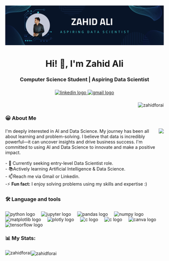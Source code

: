 ![Banner](https://github.com/ZahidforAI/ZahidforAI/blob/main/Github%20Banner.png)

###

<h1 align="center">Hi! 👋, I'm Zahid Ali</h1>

###

<h3 align="center">Computer Science Student | Aspiring Data Scientist </h3>

###

<div align="center">
  <a href="https://www.linkedin.com/in/zahidaliai/" target="_blank">
    <img src="https://img.shields.io/static/v1?message=LinkedIn&logo=linkedin&label=&color=0077B5&logoColor=white&labelColor=&style=for-the-badge" height="25" alt="linkedin logo"  />
  </a>
  
  <a href="https://mail.google.com/mail/?view=cm&source=mailto&to=zahidali852004@gmail.com" target="_blank">
    <img src="https://img.shields.io/static/v1?message=Gmail&logo=gmail&label=&color=D14836&logoColor=white&labelColor=&style=for-the-badge" height="25" alt="gmail logo"  />
  </a>
</div>

###
<p align="right"> <img src="https://komarev.com/ghpvc/?username=zahidforai&label=Profile%20views&color=0e75b6&style=flat" alt="zahidforai" /> </p>



###

<h3 align="left">😀  About Me</h3>

###

<img align="right" height="200" src="https://images.squarespace-cdn.com/content/v1/5769fc401b631bab1addb2ab/1541580611624-TE64QGKRJG8SWAIUS7NS/ke17ZwdGBToddI8pDm48kPoswlzjSVMM-SxOp7CV59BZw-zPPgdn4jUwVcJE1ZvWQUxwkmyExglNqGp0IvTJZamWLI2zvYWH8K3-s_4yszcp2ryTI0HqTOaaUohrI8PI6FXy8c9PWtBlqAVlUS5izpdcIXDZqDYvprRqZ29Pw0o/coding-freak.gif"  />

###

<p align="left">I'm deeply interested in AI and Data Science. My journey has been all about learning and problem-solving. I believe that data is incredibly powerful—it can uncover insights and drive business success. I'm committed to using AI and Data Science to innovate and make a positive impact.<br><br>- 🔭 Currently seeking entry-level Data Scientist role.<br>- 📚Actively learning Artificial Intelligence & Data Science.<br>- 📫Reach me via Gmail or Linkedin.<br>-⚡ <b>Fun fact:</b> I enjoy solving problems using my skills and expertise :) </p>

###

<h3 align="left">🛠 Language and tools</h3>

###

<div align="left">
  <img src="https://cdn.jsdelivr.net/gh/devicons/devicon/icons/python/python-original.svg" height="40" alt="python logo"  />
  <img width="12" />
  <img src="https://cdn.jsdelivr.net/gh/devicons/devicon/icons/jupyter/jupyter-original.svg" height="40" alt="jupyter logo"  />
  <img width="12" />
  <img src="https://cdn.jsdelivr.net/gh/devicons/devicon/icons/pandas/pandas-original.svg" height="40" alt="pandas logo"  />
  <img width="12" />
  <img src="https://cdn.jsdelivr.net/gh/devicons/devicon/icons/numpy/numpy-original.svg" height="40" alt="numpy logo"  />
  <img width="12" />

  
  <img src="https://cdn.jsdelivr.net/gh/devicons/devicon@latest/icons/matplotlib/matplotlib-original.svg" height="40" alt="matplotlib logo" />
  <img width="12" />
  
  <img src="https://cdn.jsdelivr.net/gh/devicons/devicon@latest/icons/plotly/plotly-original-wordmark.svg" height="40" alt="plotly logo"/>
  <img width="12" />

  
  <img src="https://cdn.jsdelivr.net/gh/devicons/devicon@latest/icons/c/c-original.svg" height="40" alt="c logo"/>
  <img width="12" />

  
  <img src="https://cdn.jsdelivr.net/gh/devicons/devicon@latest/icons/java/java-original-wordmark.svg" height="40" alt="c logo"/>
  <img width="12" />
          
  
            
          
  
  
  
  <img src="https://cdn.simpleicons.org/canva/00C4CC" height="40" alt="canva logo"  />
  <img width="12" />
  <img src="https://cdn.simpleicons.org/tensorflow/FF6F00" height="40" alt="tensorflow logo"  />
  <img width="12" />
  
</div>

###

<h3 align="left">📊 My Stats:</h3>

###

<p><img align="left" src="https://github-readme-stats.vercel.app/api/top-langs?username=zahidforai&show_icons=true&locale=en&layout=compact" alt="zahidforai" /></p>


<p><img align="center" src="https://github-readme-streak-stats.herokuapp.com/?user=zahidforai&" alt="zahidforai" /></p>


###

